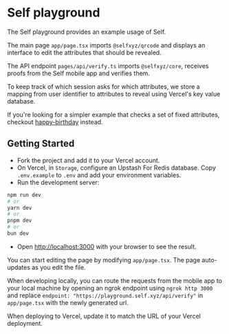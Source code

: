 # Self playground

The Self playground provides an example usage of Self.

The main page `app/page.tsx` imports `@selfxyz/qrcode` and displays an interface to edit the attributes that should be revealed.

The API endpoint `pages/api/verify.ts` imports `@selfxyz/core`, receives proofs from the Self mobile app and verifies them.

To keep track of which session asks for which attributes, we store a mapping from user identifier to attributes to reveal using Vercel's key value database.

If you're looking for a simpler example that checks a set of fixed attributes, checkout [happy-birthday](https://github.com/selfxyz/happy-birthday) instead.

## Getting Started

- Fork the project and add it to your Vercel account.
- On Vercel, in `Storage`, configure an Upstash For Redis database. Copy `.env.example` to `.env` and add your environment variables.
- Run the development server:
```bash
npm run dev
# or
yarn dev
# or
pnpm dev
# or
bun dev
```
- Open [http://localhost:3000](http://localhost:3000) with your browser to see the result.

You can start editing the page by modifying `app/page.tsx`. The page auto-updates as you edit the file.

When developing locally, you can route the requests from the mobile app to your local machine by opening an ngrok endpoint using `ngrok http 3000` and replace `endpoint: "https://playground.self.xyz/api/verify"` in `app/page.tsx` with the newly generated url.

When deploying to Vercel, update it to match the URL of your Vercel deployment.
